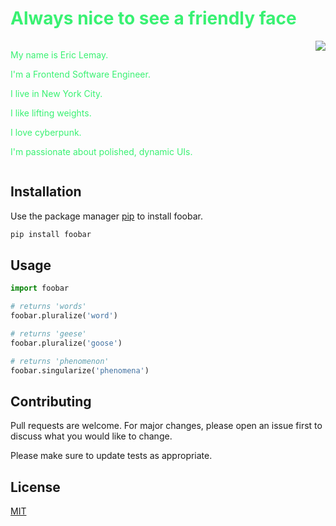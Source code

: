 <h1 style="color: #39f172;">Always nice to see a friendly face</h1>

<div style="display: flex; justify-content: space-between;" >
  <div>
  <p style="color: #39f172;">My name is Eric Lemay.</p>
  <p style="color: #39f172;">I'm a Frontend Software Engineer.</p>
  <p style="color: #39f172;">I live in New York City.</p>
  <p style="color: #39f172;">I like lifting weights.</p>
  <p style="color: #39f172;">I love cyberpunk.</p>
  <p style="color: #39f172;">I'm passionate about polished, dynamic UIs.</p>
  </div>
  <div>
  <img src="https://media.giphy.com/media/YaAxfArI11F2XOIczx/giphy.gif" align="right" />
  </div>  
</div>

## Installation

Use the package manager [pip](https://pip.pypa.io/en/stable/) to install foobar.

```bash
pip install foobar
```

## Usage

```python
import foobar

# returns 'words'
foobar.pluralize('word')

# returns 'geese'
foobar.pluralize('goose')

# returns 'phenomenon'
foobar.singularize('phenomena')
```

## Contributing

Pull requests are welcome. For major changes, please open an issue first to discuss what you would like to change.

Please make sure to update tests as appropriate.

## License

[MIT](https://choosealicense.com/licenses/mit/)
